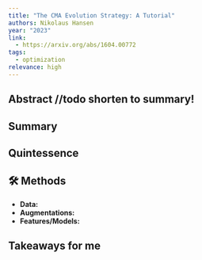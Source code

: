 ```yaml
---
title: "The CMA Evolution Strategy: A Tutorial"
authors: Nikolaus Hansen
year: "2023"
link:
  - https://arxiv.org/abs/1604.00772
tags:
  - optimization
relevance: high
---
```

## Abstract //todo shorten to summary!


## Summary


## Quintessence


## 🛠️ Methods
- **Data:**  
- **Augmentations:**  
- **Features/Models:**  


## Takeaways for me

